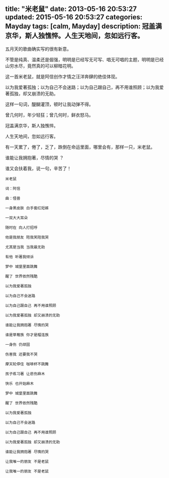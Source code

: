 title: "米老鼠"
date: 2013-05-16 20:53:27
updated: 2015-05-16 20:53:27
categories: Mayday
tags: [calm, Mayday]
description: 冠盖满京华，斯人独憔悴。人生天地间，忽如远行客。
---

五月天的歌曲确实写的很有新意。

不管是纯真、温柔还是倔强，明明是已经写无可写、唱无可唱的主题，明明是已经山穷水尽，竟然真的可以柳暗花明。

这一首米老鼠，就是阿信创作才情之汪洋奔肆的绝佳体现。

以为我爱著孤独；以为自己不会迷路；以为自己跟自己，再不用谁照顾；以为我爱著孤独，却又崩溃的无助。

这样一句词，醍醐灌顶，顿时让我动弹不得。

曾几何时，年少轻狂；曾几何时，鲜衣怒马。

冠盖满京华，斯人独憔悴。

人生天地间，忽如远行客。

有一天累了，倦了，乏了，跌倒在命运里面，哪里会有，那样一只，米老鼠。

谁能让我拥抱著，尽情的哭 ？

谁又会扶着我，说一句，辛苦了！

```
米老鼠

词：阿信

曲：怪兽

一身黑皮肤 白手套红短裤

一双大大耳朵 

随时在 向人打招呼

他是我朋友 陪我笑陪我哭

尤其是当我 当我最无助

有他 听著我倾诉

梦中 城堡里面跳舞

醒了 世界依然残酷

以为我爱著孤独

以为自己不会迷路

以为自己跟自己 再不用谁照顾

以为我爱著孤独 却又崩溃的无助

谁能让我拥抱著 尽情的哭

谁是草莓族 你才是榴连族

一身伤 仍顽固 

伤害我 还要我不哭

摩天轮停住 咖啡杯不跳舞

孩子练习著 让悲伤麻木

快乐 也开始麻木

梦中 城堡里面跳舞

醒了 世界依然残酷

以为我爱著孤独

以为自己不会迷路

以为自己跟自己 再不用谁照顾

以为我爱著孤独 却又崩溃的无助

谁能让我拥抱著 尽情的哭

让我唯一的朋友 不是老鼠

让我唯一的朋友 不是老鼠
```
